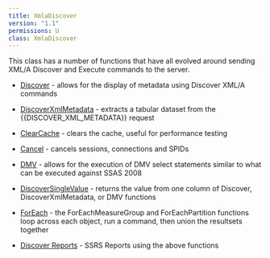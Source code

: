 ```yaml
---
title: XmlaDiscover
version: "1.1"
permissions: U
class: XmlaDiscover
---
```

This class has a number of functions that have all evolved around sending XML/A Discover and Execute commands to the server.

* [Discover](../Discover) - allows for the display of metadata using Discover XML/A commands
* [DiscoverXmlMetadata](../DiscoverXmlMetadata) - extracts a tabular dataset from the {{DISCOVER_XML_METADATA}} request
* [ClearCache](../ClearCache) - clears the cache, useful for performance testing
* [Cancel](../Cancel) - cancels sessions, connections and SPIDs
* [DMV](DMV) - allows for the execution of DMV select statements similar to what can be executed against SSAS 2008
* [DiscoverSingleValue](../DiscoverSingleValue) - returns the value from one column of Discover, DiscoverXmlMetadata, or DMV functions
* [ForEach](../ForEach) - the ForEachMeasureGroup and ForEachPartition functions loop across each object, run a command, then union the resultsets together

* [Discover Reports](../Discover-Reports) - SSRS Reports using the above functions